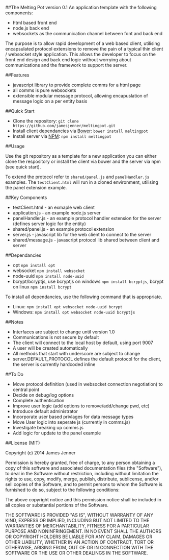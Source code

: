 ##The Melting Pot version 0.1
An application template with the following components:

* html based front end
* node.js back end
* websockets as the communication channel between font and back end

The purpose is to allow rapid development of a web based client, utilising encapsulated protocol 
extensions to remove the pain of a typical thin client / websocket style application. This allows 
the developer to focus on the front end design and back end logic without worrying about 
communications and the framework to support the server.

##Features

* javascript library to provide complete comms for a html page
* all comms is pure websockets
* extensible modular message protocol, allowing encapuslation of message logic on a per entity basis

##Quick Start

- Clone the repository: `git clone https://github.com/jamesjenner/meltingpot.git`
- Install client dependancies via [Bower](http://bower.io): `bower install meltingpot`
- Install server via [NPM](http://www.npmjs.org/): `npm install meltingpot`

##Usage

Use the git repository as a template for a new application you can either clone the respository or install the client via bower and the server via npm (see quick start). 

To extend the protocol refer to `shared/panel.js` and `panelHandler.js` examples. The `testClient.html` will run in a cloned environment, utilising the panel extension example.  

##Key Components

* testClient.html - an exmaple web client
* application.js - an example node.js server
* panelHandler.js - an example protocol handler extension for the server (defines server logic for the entity)
* shared/panel.js - an example protocol extension
* server.js - javascript lib for the web client to connect to the server
* shared/message.js  - javascript protocol lib shared between client and server 

##Dependancies

* opt `npm install opt`
* websocket `npm install websocket`
* node-uuid `npm install node-uuid`
* bcrypt/bcryptjs, use bcryptjs on windows `npm install bcryptjs`, bcrypt on linux `npm install bcrypt`

To install all dependancies, use the following command that is appropriate.

* Linux: `npm install opt websocket node-uuid bcrypt`
* Windows: `npm install opt websocket node-uuid bcryptjs`

##Notes

* Interfaces are subject to change until version 1.0
* Communications is not secure by default
* The client will connect to the local host by default, using port 9007
* A user will be created automatically
* All methods that start with underscore are subject to change
* server.DEFAULT_PROTOCOL defines the default protocol for the client, the server is currently hardcoded inline

##To Do

* Move protocol definition (used in websocket connection negotiation) to central point
* Decide on debug/log options
* Complete authentication
* Improve user logic (add options to remove/add/change pwd, etc)
* Introduce default administrator
* Incorporate user based privlages for data message types
* Move User logic into seperate js (currently in comms.js)
* Investigate breaking up comms.js
* Add logic for update to the panel example

##License (MIT)

Copyright (c) 2014 James Jenner

Permission is hereby granted, free of charge, to any person obtaining a copy
of this software and associated documentation files (the "Software"), to deal
in the Software without restriction, including without limitation the rights
to use, copy, modify, merge, publish, distribute, sublicense, and/or sell
copies of the Software, and to permit persons to whom the Software is
furnished to do so, subject to the following conditions:

The above copyright notice and this permission notice shall be included in all
copies or substantial portions of the Software.

THE SOFTWARE IS PROVIDED "AS IS", WITHOUT WARRANTY OF ANY KIND, EXPRESS OR
IMPLIED, INCLUDING BUT NOT LIMITED TO THE WARRANTIES OF MERCHANTABILITY,
FITNESS FOR A PARTICULAR PURPOSE AND NONINFRINGEMENT. IN NO EVENT SHALL THE
AUTHORS OR COPYRIGHT HOLDERS BE LIABLE FOR ANY CLAIM, DAMAGES OR OTHER
LIABILITY, WHETHER IN AN ACTION OF CONTRACT, TORT OR OTHERWISE, ARISING FROM,
OUT OF OR IN CONNECTION WITH THE SOFTWARE OR THE USE OR OTHER DEALINGS IN THE
SOFTWARE.